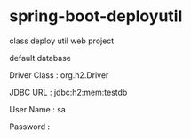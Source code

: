 # spring-boot-deployutil

class deploy util web project

default database 

Driver Class : org.h2.Driver

JDBC URL : jdbc:h2:mem:testdb

User Name : sa

Password :  <blank>
